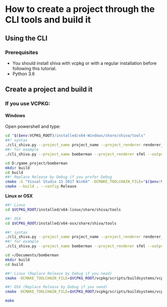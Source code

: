 # How to create a project through the CLI tools and build it

## Using the CLI

### Prerequisites

* You should install shiva with vcpkg or with a regular installation before following this tutorial.
* Python 3.6

## Create a project and build it

### If you use VCPKG:

#### Windows

Open powershell and type: 

```bash
cd "$($env:VCPKG_ROOT)/installed/x64-Windows/share/shiva/tools"
##! syntax
./cli_shiva.py --project_name project_name --project_renderer renderer_name --output_directory path
##! for example
./cli_shiva.py --project_name bomberman --project_renderer sfml --output_directory D:/game_project/bomberman

cd D:/game_project/bomberman
mkdir build
cd build
##! Replace Release by Debug if you prefer Debug
cmake -G "Visual Studio 15 2017 Win64" -DCMAKE_TOOLCHAIN_FILE="$($env:VCPKG_ROOT)/scripts/buildsystems/vcpkg.cmake" -DCMAKE_BUILD_TYPE=Release ..
cmake --build . --config Release
```

**Linux or OSX**

```bash
##! Linux
cd $VCPKG_ROOT/installed/x64-linux/share/shiva/tools

##! OSX
cd $VCPKG_ROOT/installed/x64-osx/share/shiva/tools

##! syntax
./cli_shiva.py --project_name project_name --project_renderer renderer_name --output_directory path
##! for example
./cli_shiva.py --project_name bomberman --project_renderer sfml --output_directory ~/Documents/bomberman

cd ~/Documents/bomberman
mkdir build
cd build

##! Linux (Replace Release by Debug if you need)
cmake -DCMAKE_TOOLCHAIN_FILE=$VCPKG_ROOT/vcpkg/scripts/buildsystems/vcpkg.cmake -DCMAKE_BUILD_TYPE="Release" -DCMAKE_CXX_COMPILER=g++-8 -DCMAKE_C_COMPILER=gcc-8 ..

##! OSX (Replace Release by Debug if you need)
cmake -DCMAKE_TOOLCHAIN_FILE=$VCPKG_ROOT/vcpkg/scripts/buildsystems/vcpkg.cmake -DCMAKE_BUILD_TYPE="Release" -DCMAKE_CXX_COMPILER=clang++ -DCMAKE_C_COMPILER=clang ..

make
```

